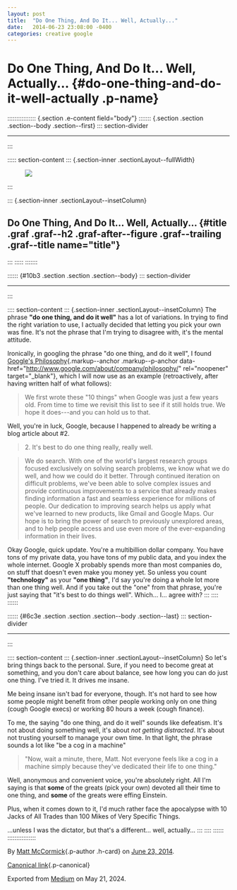 ```yaml
---
layout: post
title:  "Do One Thing, And Do It... Well, Actually..."
date:   2014-06-23 23:08:00 -0400
categories: creative google
---
```


<div>

# Do One Thing, And Do It... Well, Actually... {#do-one-thing-and-do-it-well-actually .p-name}

</div>

:::::::::::::::: {.section .e-content field="body"}
::::::: {.section .section .section--body .section--first}
::: section-divider

------------------------------------------------------------------------
:::

::::: section-content
::: {.section-inner .sectionLayout--fullWidth}
<figure class="graf graf--figure graf--layoutFillWidth graf--leading">
<img
src="https://cdn-images-1.medium.com/max/2560/1*urZM3GlCdpl3KQnIi8mQ1Q.jpeg"
class="graf-image" data-image-id="1*urZM3GlCdpl3KQnIi8mQ1Q.jpeg"
data-width="1280" data-height="992" />
</figure>
:::

::: {.section-inner .sectionLayout--insetColumn}
## Do One Thing, And Do It... Well, Actually... {#title .graf .graf--h2 .graf-after--figure .graf--trailing .graf--title name="title"}
:::
:::::
:::::::

:::::: {#10b3 .section .section .section--body}
::: section-divider

------------------------------------------------------------------------
:::

:::: section-content
::: {.section-inner .sectionLayout--insetColumn}
The phrase **"do one thing, and do it well"** has a lot of variations.
In trying to find the right variation to use, I actually decided that
letting you pick your own was fine. It's not the phrase that I'm trying
to disagree with, it's the mental attitude.

Ironically, in googling the phrase "do one thing, and do it well", I
found [Google's
Philosophy](http://www.google.com/about/company/philosophy/){.markup--anchor
.markup--p-anchor
data-href="http://www.google.com/about/company/philosophy/"
rel="noopener" target="_blank"}, which I will now use as an example
(retroactively, after having written half of what follows):

> We first wrote these "10 things" when Google was just a few years old.
> From time to time we revisit this list to see if it still holds true.
> We hope it does---and you can hold us to that.

Well, you're in luck, Google, because I happened to already be writing a
blog article about #2.

> 2\. It's best to do one thing really, really well.

> We do search. With one of the world's largest research groups focused
> exclusively on solving search problems, we know what we do well, and
> how we could do it better. Through continued iteration on difficult
> problems, we've been able to solve complex issues and provide
> continuous improvements to a service that already makes finding
> information a fast and seamless experience for millions of people. Our
> dedication to improving search helps us apply what we've learned to
> new products, like Gmail and Google Maps. Our hope is to bring the
> power of search to previously unexplored areas, and to help people
> access and use even more of the ever-expanding information in their
> lives.

Okay Google, quick update. You're a multibillion dollar company. You
have tons of my private data, you have tons of my public data, and you
index the whole internet. Google X probably spends more than most
companies do, on stuff that doesn't even make you money yet. So unless
you count **"technology"** as your **"one thing"**, I'd say you're doing
a whole lot more than one thing well. And if you take out the "one" from
that phrase, you're just saying that "it's best to do things well".
Which... I... agree with?
:::
::::
::::::

:::::: {#6c3e .section .section .section--body .section--last}
::: section-divider

------------------------------------------------------------------------
:::

:::: section-content
::: {.section-inner .sectionLayout--insetColumn}
So let's bring things back to the personal. Sure, if you need to become
great at something, and you don't care about balance, see how long you
can do just one thing. I've tried it. It drives me insane.

Me being insane isn't bad for everyone, though. It's not hard to see how
some people might benefit from other people working only on one thing
(cough Google execs) or working 80 hours a week (cough finance).

To me, the saying "do one thing, and do it well" sounds like defeatism.
It's not about doing something well, it's about *not getting
distracted*. It's about not trusting yourself to manage your own time.
In that light, the phrase sounds a lot like "be a cog in a machine"

> "Now, wait a minute, there, Matt. Not everyone feels like a cog in a
> machine simply because they've dedicated their life to one thing."

Well, anonymous and convenient voice, you're absolutely right. All I'm
saying is that **some** of the greats (pick your own) devoted all their
time to one thing, and **some** of the greats were effing Einstein.

Plus, when it comes down to it, I'd much rather face the apocalypse with
10 Jacks of All Trades than 100 Mikes of Very Specific Things.

...unless I was the dictator, but that's a different... well,
actually...
:::
::::
::::::
::::::::::::::::

By [Matt McCormick](https://medium.com/@mattcmccormick){.p-author
.h-card} on [June 23, 2014](https://medium.com/p/64afeafa2eba).

[Canonical
link](https://medium.com/@mattcmccormick/do-one-thing-and-do-it-well-actually-64afeafa2eba){.p-canonical}

Exported from [Medium](https://medium.com) on May 21, 2024.
